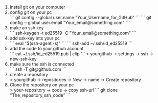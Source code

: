 <ol>
    <li>install git on your computer</li>
    <li>config git on your pc</li>
        ```
        git config --global user.name "Your_Username_for_GitHub"
        ```
        ```
        git config --global user.email "Your_email@something.com"
        ```
    <li>make an ssh key</li>
        ```
        ssh-keygen -t ed25519 -C "Your_email@something.com"
        ```
    <li>add ssk-key into your pc</li>
        ```
        eval "$(ssh-agent -s)"
        ```
        ```
        ssh-add ~/.ssh/id_ed25519
        ```
    <li>add the code to your github account</li>
        ```
        cat ~/.ssh/id_ed25519.pub | clip
        ```
        > yourgithub -> settings -> ssh -> new-ssh-key
    <li>make sure the ssh is connected</li>
        ```
        ssh -T git@github.com
        ```
    <li>create a repository</li>
        > yourgithub -> repositories -> New -> name -> Create repository
    <li>Clone the repository on your pc</li>
        > your-repository -> code -> copy ssh-url
        ```
        git clone "The_repository_ssh_code"
        ```
</ol> 